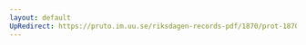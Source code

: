 ```yaml
---
layout: default
UpRedirect: https://pruto.im.uu.se/riksdagen-records-pdf/1870/prot-1870--fk--318/prot-1870--fk--318_071.pdf
---
```

